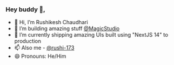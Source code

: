 ### Hey buddy 👋,

- 👋 Hi, I’m Rushikesh Chaudhari
- 👀 I’m building amazing stuff [@MagicStudio](https://magicstudio.com/)
- 🌱 I’m currently shipping amazing UIs built using "NextJS 14" to production 
- 📫 Also me - [@rushi-173](https://github.com/rushi-173)
- 😄 Pronouns: He/Him

<!---
ms-rushi/ms-rushi is a ✨ special ✨ repository because its `README.md` (this file) appears on your GitHub profile.
You can click the Preview link to take a look at your changes.
--->
